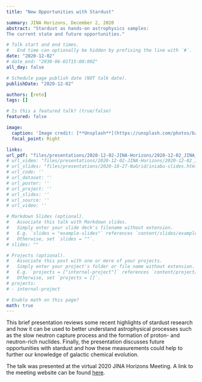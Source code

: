 ```yaml
---
title: "New Opportunities with Stardust"

summary: JINA Horizons, December 2, 2020
abstract: "Stardust as hands-on astrophysics samples: 
The current state and future opportunities."

# Talk start and end times.
#   End time can optionally be hidden by prefixing the line with `#`.
date: "2020-12-02"
# date_end: "2030-06-01T15:00:00Z"
all_day: false

# Schedule page publish date (NOT talk date).
publishDate: "2020-12-02"

authors: [reto]
tags: []

# Is this a featured talk? (true/false)
featured: false

image:
  caption: 'Image credit: [**Unsplash**](https://unsplash.com/photos/bzdhc5b3Bxs)'
  focal_point: Right

links:
url_pdf: "files/presentations/2020-12-02-JINA-Horizons/2020-12-02_JINA_Horizons.pdf"
# url_video: "files/presentations/2020-12-02-JINA-Horizons/2020-12-02_JINA_Horizons.pdf"
# url_slides: "files/presentations/2020-10-27-NuGrid/iniabu-slides.html"
# url_code: ''
# url_dataset: ''
# url_poster: ''
# url_project: ''
# url_slides: ''
# url_source: ''
# url_video: ''

# Markdown Slides (optional).
#   Associate this talk with Markdown slides.
#   Simply enter your slide deck's filename without extension.
#   E.g. `slides = "example-slides"` references `content/slides/example-slides.md`.
#   Otherwise, set `slides = ""`.
# slides: ""

# Projects (optional).
#   Associate this post with one or more of your projects.
#   Simply enter your project's folder or file name without extension.
#   E.g. `projects = ["internal-project"]` references `content/project/deep-learning/index.md`.
#   Otherwise, set `projects = []`.
# projects:
# - internal-project

# Enable math on this page?
math: true
---
```


This brief presentation reviews some recent highlights of stardust research
and how it can be used to better understand astrophysical processes such as
the slow neutron capture process and the formation of proton- and neutron-rich 
nuclides. Finally, the presentation discusses future opportunities with stardust
and how these measurements could help to further our knowledge of 
galactic chemical evolution.

The talk was presented at the virtual 2020 JINA Horizons Meeting.
A link to the meeting website can be found
<a href="https://indico.frib.msu.edu/event/39/" target="_blank">here</a>.

